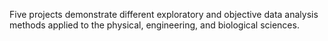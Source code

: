 Five projects demonstrate different exploratory and objective data analysis methods applied to the physical, engineering, and biological sciences.

